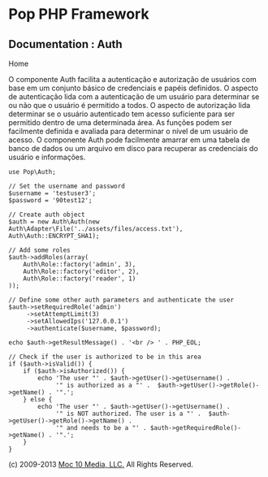 Pop PHP Framework
=================

Documentation : Auth
--------------------

Home

O componente Auth facilita a autenticação e autorização de usuários com
base em um conjunto básico de credenciais e papéis definidos. O aspecto
de autenticação lida com a autenticação de um usuário para determinar se
ou não que o usuário é permitido a todos. O aspecto de autorização lida
determinar se o usuário autenticado tem acesso suficiente para ser
permitido dentro de uma determinada área. As funções podem ser
facilmente definida e avaliada para determinar o nível de um usuário de
acesso. O componente Auth pode facilmente amarrar em uma tabela de banco
de dados ou um arquivo em disco para recuperar as credenciais do usuário
e informações.

    use Pop\Auth;

    // Set the username and password
    $username = 'testuser3';
    $password = '90test12';

    // Create auth object
    $auth = new Auth\Auth(new Auth\Adapter\File('../assets/files/access.txt'), Auth\Auth::ENCRYPT_SHA1);

    // Add some roles
    $auth->addRoles(array(
        Auth\Role::factory('admin', 3),
        Auth\Role::factory('editor', 2),
        Auth\Role::factory('reader', 1)
    ));

    // Define some other auth parameters and authenticate the user
    $auth->setRequiredRole('admin')
         ->setAttemptLimit(3)
         ->setAllowedIps('127.0.0.1')
         ->authenticate($username, $password);

    echo $auth->getResultMessage() . '<br /> ' . PHP_EOL;

    // Check if the user is authorized to be in this area
    if ($auth->isValid()) {
        if ($auth->isAuthorized()) {
            echo 'The user "' . $auth->getUser()->getUsername() .
                 '" is authorized as a "' .  $auth->getUser()->getRole()->getName() . '".';
        } else {
            echo 'The user "' . $auth->getUser()->getUsername() .
                 '" is NOT authorized. The user is a "' .  $auth->getUser()->getRole()->getName() .
                 '" and needs to be a "' . $auth->getRequiredRole()->getName() . '".';
        }
    }

\(c) 2009-2013 [Moc 10 Media, LLC.](http://www.moc10media.com) All
Rights Reserved.
